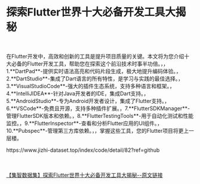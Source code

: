 <h1>探索Flutter世界十大必备开发工具大揭秘</h1><br /><p>在Flutter开发中，高效和创新的工具是提升项目质量的关键。本文将为您介绍十大必备的Flutter开发工具，帮助您在探索这个前沿技术时事半功倍。，，1.**DartPad**-提供实时语法高亮和代码片段生成，极大地提升编码体验。，2.**DartStudio**-集成了Dart语言的所有特性，是学习与实践的最佳选择。，3.**VisualStudioCode**-强大的插件生态系统，支持多种语言和框架。，4.**IntelliJIDEA**-针对Java开发者的IDE，集成Dart支持。，5.**AndroidStudio**-专为Android开发者设计，集成了Flutter支持。，6.**VSCode**-免费且开源，支持多种插件扩展。，7.**FlutterSDKManager**-管理FlutterSDK版本和依赖。，8.**FlutterTestingTools**-用于自动化测试和性能监控。，9.**FlutterInspector**-查看和分析Flutter应用的UI组件。，10.**Pubspec**-管理第三方库依赖。，，掌握这些工具，您的Flutter项目将更上一层楼。</p><p>https://www.jizhi-dataset.top/index/code/detail/82?ref=github</p><br /><br /><a href="https://www.jizhi-dataset.top/index/code/detail/82?ref=github" target="_blank">【集智数据集】探索Flutter世界十大必备开发工具大揭秘--原文链接</a>